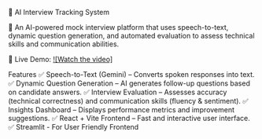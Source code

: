 🎤 AI Interview Tracking System

🚀 An AI-powered mock interview platform that uses speech-to-text, dynamic question generation, and automated evaluation to assess technical skills and communication abilities.

🔗 Live Demo: [![Watch the video]]([https://your-video-link.com](https://drive.google.com/file/d/1EFrd5ocS6zBQ37EosSFXSE_F3_Zkgqqc/view?usp=sharing))


Features
✅ Speech-to-Text (Gemini) – Converts spoken responses into text.
✅ Dynamic Question Generation – AI generates follow-up questions based on candidate answers.
✅ Interview Evaluation – Assesses accuracy (technical correctness) and communication skills (fluency & sentiment).
✅ Insights Dashboard – Displays performance metrics and improvement suggestions.
✅ React + Vite Frontend – Fast and interactive user interface.
✅ Streamlit - For User Friendly Frontend
